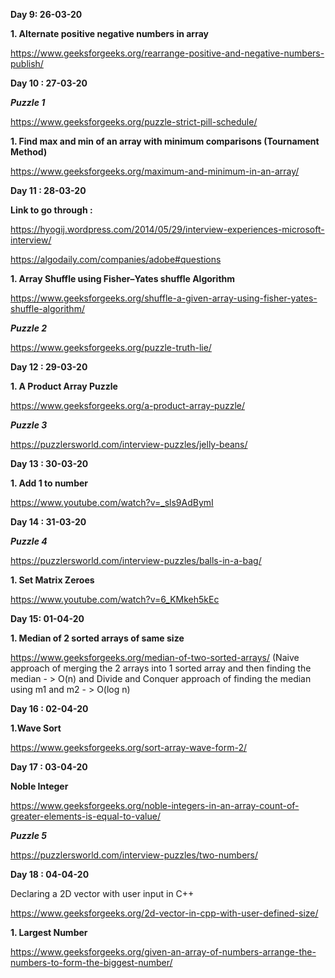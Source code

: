 **Day 9: 26-03-20**

**__1. Alternate positive negative numbers in array__**

https://www.geeksforgeeks.org/rearrange-positive-and-negative-numbers-publish/

**Day 10 : 27-03-20**

***Puzzle 1***

https://www.geeksforgeeks.org/puzzle-strict-pill-schedule/

**__1. Find max and min of an array with minimum comparisons (Tournament Method)__**

https://www.geeksforgeeks.org/maximum-and-minimum-in-an-array/

**Day 11 : 28-03-20**

**Link to go through :**

https://hyogij.wordpress.com/2014/05/29/interview-experiences-microsoft-interview/

https://algodaily.com/companies/adobe#questions

**__1. Array Shuffle using Fisher–Yates shuffle Algorithm__**

https://www.geeksforgeeks.org/shuffle-a-given-array-using-fisher-yates-shuffle-algorithm/

***Puzzle 2***

https://www.geeksforgeeks.org/puzzle-truth-lie/

**Day 12 : 29-03-20**

**__1. A Product Array Puzzle__**

https://www.geeksforgeeks.org/a-product-array-puzzle/

***Puzzle 3***

https://puzzlersworld.com/interview-puzzles/jelly-beans/


**Day 13 : 30-03-20**

**__1. Add 1 to number__**

https://www.youtube.com/watch?v=_sls9AdBymI


**Day 14 : 31-03-20**

***Puzzle 4***

https://puzzlersworld.com/interview-puzzles/balls-in-a-bag/

**__1. Set Matrix Zeroes__**

https://www.youtube.com/watch?v=6_KMkeh5kEc


**Day 15: 01-04-20**

**__1. Median of 2 sorted arrays of same size__**

https://www.geeksforgeeks.org/median-of-two-sorted-arrays/
(Naive approach of merging the 2 arrays into 1 sorted array and then finding the median - > O(n)
and Divide and Conquer approach of finding the median using m1 and m2 - > O(log n)

**Day 16 : 02-04-20**

**__1.Wave Sort__**

https://www.geeksforgeeks.org/sort-array-wave-form-2/

**Day 17 : 03-04-20**

**__Noble Integer__**

https://www.geeksforgeeks.org/noble-integers-in-an-array-count-of-greater-elements-is-equal-to-value/

***Puzzle 5***

https://puzzlersworld.com/interview-puzzles/two-numbers/

**Day 18 : 04-04-20**

Declaring a 2D vector with user input in C++

https://www.geeksforgeeks.org/2d-vector-in-cpp-with-user-defined-size/

**__1. Largest Number__**

https://www.geeksforgeeks.org/given-an-array-of-numbers-arrange-the-numbers-to-form-the-biggest-number/




